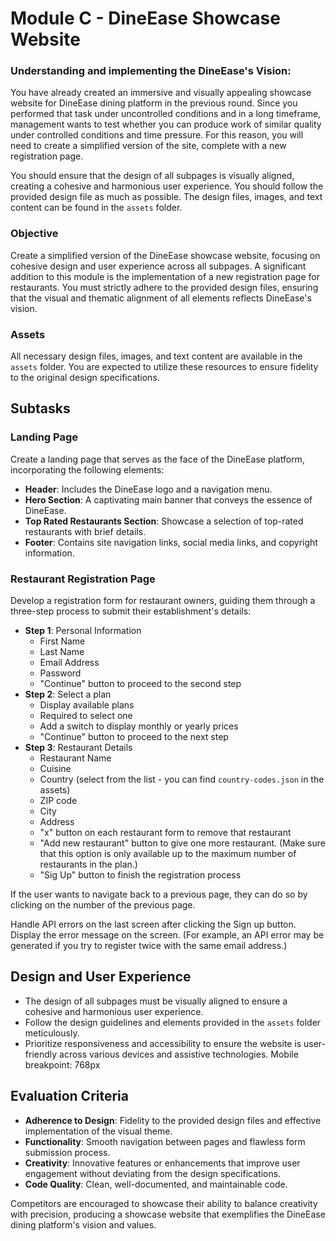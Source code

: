 # Module C - DineEase Showcase Website

### Understanding and implementing the DineEase's Vision: 

You have already created an immersive and visually appealing showcase website for DineEase dining platform in the previous round. Since you performed that task under uncontrolled conditions and in a long timeframe, management wants to test whether you can produce work of similar quality under controlled conditions and time pressure. For this reason, you will need to create a simplified version of the site, complete with a new registration page.

You should ensure that the design of all subpages is visually aligned, creating a cohesive and harmonious user experience. You should follow the provided design file as much as possible. The design files, images, and text content can be found in the `assets` folder.

### Objective
Create a simplified version of the DineEase showcase website, focusing on cohesive design and user experience across all subpages. A significant addition to this module is the implementation of a new registration page for restaurants. You must strictly adhere to the provided design files, ensuring that the visual and thematic alignment of all elements reflects DineEase's vision.

### Assets
All necessary design files, images, and text content are available in the `assets` folder. You are expected to utilize these resources to ensure fidelity to the original design specifications.

## Subtasks

### Landing Page
Create a landing page that serves as the face of the DineEase platform, incorporating the following elements:
- **Header**: Includes the DineEase logo and a navigation menu.
- **Hero Section**: A captivating main banner that conveys the essence of DineEase.
- **Top Rated Restaurants Section**: Showcase a selection of top-rated restaurants with brief details.
- **Footer**: Contains site navigation links, social media links, and copyright information.

### Restaurant Registration Page
Develop a registration form for restaurant owners, guiding them through a three-step process to submit their establishment's details:
- **Step 1**: Personal Information
  - First Name
  - Last Name
  - Email Address
  - Password
  - "Continue" button to proceed to the second step
- **Step 2**: Select a plan
  - Display available plans
  - Required to select one
  - Add a switch to display monthly or yearly prices
  - "Continue" button to proceed to the next step
- **Step 3**: Restaurant Details
  - Restaurant Name
  - Cuisine
  - Country (select from the list - you can find `country-codes.json` in the assets)
  - ZIP code
  - City
  - Address
  - "x" button on each restaurant form to remove that restaurant
  - "Add new restaurant" button to give one more restaurant. (Make sure that this option is only available up to the maximum number of restaurants in the plan.)
  - "Sig Up" button to finish the registration process

If the user wants to navigate back to a previous page, they can do so by clicking on the number of the previous page.
   
Handle API errors on the last screen after clicking the Sign up button. Display the error message on the screen. (For example, an API error may be generated if you try to register twice with the same email address.)

## Design and User Experience
- The design of all subpages must be visually aligned to ensure a cohesive and harmonious user experience.
- Follow the design guidelines and elements provided in the `assets` folder meticulously.
- Prioritize responsiveness and accessibility to ensure the website is user-friendly across various devices and assistive technologies. Mobile breakpoint: 768px

## Evaluation Criteria
- **Adherence to Design**: Fidelity to the provided design files and effective implementation of the visual theme.
- **Functionality**: Smooth navigation between pages and flawless form submission process.
- **Creativity**: Innovative features or enhancements that improve user engagement without deviating from the design specifications.
- **Code Quality**: Clean, well-documented, and maintainable code.

Competitors are encouraged to showcase their ability to balance creativity with precision, producing a showcase website that exemplifies the DineEase dining platform's vision and values.
